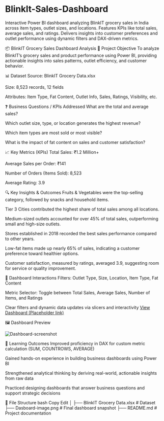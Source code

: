 # BlinkIt-Sales-Dashboard
Interactive Power BI dashboard analyzing BlinkIT grocery sales in India across item types, outlet sizes, and locations. Features KPIs like total sales, average sales, and ratings. Delivers insights into customer preferences and outlet performance using dynamic filters and DAX-driven metrics.

📦 BlinkIT Grocery Sales Dashboard Analysis
🧩 Project Objective
To analyze BlinkIT’s grocery sales and product performance using Power BI, providing actionable insights into sales patterns, outlet efficiency, and customer behavior.

📊 Dataset
Source: BlinkIT Grocery Data.xlsx

Size: 8,523 records, 12 fields

Attributes: Item Type, Fat Content, Outlet Info, Sales, Ratings, Visibility, etc.

❓ Business Questions / KPIs Addressed
What are the total and average sales?

Which outlet size, type, or location generates the highest revenue?

Which item types are most sold or most visible?

What is the impact of fat content on sales and customer satisfaction?

📈 Key Metrics (KPIs)
Total Sales: ₹1.2 Million+

Average Sales per Order: ₹141

Number of Orders (Items Sold): 8,523

Average Rating: 3.9

🔍 Key Insights & Outcomes
Fruits & Vegetables were the top-selling category, followed by snacks and household items.

Tier 3 Cities contributed the highest share of total sales among all locations.

Medium-sized outlets accounted for over 45% of total sales, outperforming small and high-size outlets.

Stores established in 2018 recorded the best sales performance compared to other years.

Low-fat items made up nearly 65% of sales, indicating a customer preference toward healthier options.

Customer satisfaction, measured by ratings, averaged 3.9, suggesting room for service or quality improvement.

📌 Dashboard Interactions
Filters: Outlet Type, Size, Location, Item Type, Fat Content

Metric Selector: Toggle between Total Sales, Average Sales, Number of Items, and Ratings

Clear filters and dynamic data updates via slicers and interactivity
<a href="[https://github.com/Antaramore29/Orders_Report_Dashboard_Looker/blob/main/Dasboard-image.png](https://github.com/Antaramore29/BlinkIt-Sales-Dashboard/blob/main/Dashboard-screenshot.PNG)">View Dashboard (Placeholder link)</a>  

🖼️ Dashboard Preview

![Dashboard-screenshot](https://github.com/user-attachments/assets/058dc032-b4f4-4a15-a9f1-f77e9591460a)

🎯 Learning Outcomes
Improved proficiency in DAX for custom metric calculation (SUM, COUNTROWS, AVERAGE)

Gained hands-on experience in building business dashboards using Power BI

Strengthened analytical thinking by deriving real-world, actionable insights from raw data

Practiced designing dashboards that answer business questions and support strategic decisions

📁 File Structure
bash
Copy
Edit
│
├── BlinkIT Grocery Data.xlsx     # Dataset
├── Dasboard-image.png            # Final dashboard snapshot
├── README.md                     # Project documentation
